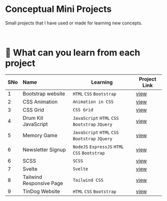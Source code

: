 # Conceptual Mini Projects
Small projects that I have used or made for learning new concepts.

<br>

# 🚀 What can you learn from each project

SNo | Name | Learning   | Project Link |
----|:-----|------------|--------------|
1 | Bootstrap website | `HTML` `CSS` `Bootstrap` | [view](Bootstrap) |
2 | CSS Animation | `Animation in CSS` | [view](CSS%20Concepts/CSS%20Animation) |
3 | CSS Grid | `CSS Grid` | [view](CSS%20Image%20Grid) |
4 | Drum Kit JavaScript | `JavaScript` `HTML` `CSS` `Bootstrap` `JQuery` | [view](Drum%20Kit%20JavaScript) |
5 | Memory Game | `JavaScript` `HTML` `CSS` `Bootstrap` `JQuery` | [view](Memory%20Game%20Challenge) |
6 | Newsletter Signup | `NodeJS` `ExpressJS` `HTML` `CSS` `Bootstrap` | [view](Newsletter-Signup) |
6 | SCSS | `SCSS` | [view](SCSS) |
7 | Svelte | `Svelte` | [view](Svelte) |
8 | Tailwind Responsive Page | `Tailwind CSS` | [view](Tailwind%20CSS%20Responsive%20Page) |
9 | TinDog Website | `HTML` `CSS` `Bootstrap` | [view](TinDog-Start-master) |

